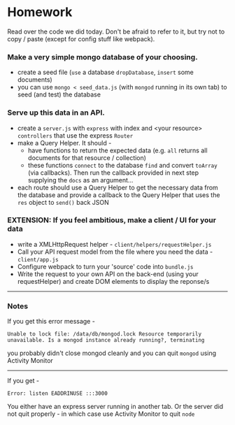 # Homework

Read over the code we did today. Don't be afraid to refer to it, but try not to copy / paste (except for config stuff like webpack).

### Make a very simple mongo database of your choosing.

- create a seed file (`use` a database `dropDatabase`, `insert` some documents)
- you can use `mongo < seed_data.js` (with `mongod` running in its own tab) to seed (and test) the database

### Serve up this data in an API.

- create a `server.js` with `express` with index and \<your resource\> `controllers` that use the express `Router`
- make a Query Helper. It should -
  - have functions to return the expected data (e.g. `all` returns all documents for that resource / collection)
  - these functions `connect` to the database `find` and convert `toArray` (via callbacks). Then run the callback provided in next step supplying the `docs` as an argument...
- each route should use a Query Helper to get the necessary data from the database and provide a callback to the Query Helper that uses the `res` object to `send()` back JSON

### EXTENSION: If you feel ambitious, make a client / UI for your data
- write a XMLHttpRequest helper  - `client/helpers/requestHelper.js`
- Call your API request model from the file where you need the data - `client/app.js`
- Configure webpack to turn your 'source' code into `bundle.js` 
- Write the request to your own API on the back-end (using your requestHelper) and create DOM elements to display the reponse/s

---
### Notes
If you get this error message -    

`Unable to lock file: /data/db/mongod.lock Resource temporarily unavailable. Is a mongod instance already running?, terminating`

you probably didn't close mongod cleanly and you can quit `mongod` using Activity Monitor

---
If you get -   

`Error: listen EADDRINUSE :::3000`

You either have an express server running in another tab. Or the server did not quit properly - in which case use Activity Monitor to quit `node` 
